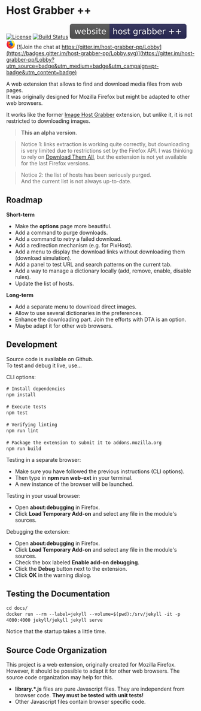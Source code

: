 # Host Grabber ++
[![License](https://img.shields.io/github/license/mashape/apistatus.svg)]()
[![Build Status](https://travis-ci.org/rhadamanthe/host-grabber-pp.svg?branch=master)](https://travis-ci.org/rhadamanthe/host-grabber-pp)
[![Web site](docs/assets/images/badge.svg)](https://rhadamanthe.github.io/host-grabber-pp)
&nbsp;
[![Firefox](docs/assets/images/firefox_x24.png)]() [![Join the chat at https://gitter.im/host-grabber-pp/Lobby](https://badges.gitter.im/host-grabber-pp/Lobby.svg)](https://gitter.im/host-grabber-pp/Lobby?utm_source=badge&utm_medium=badge&utm_campaign=pr-badge&utm_content=badge)

A web extension that allows to find and download media files from web pages.  
It was originally designed for Mozilla Firefox but might be adapted to other web browsers.

It works like the former [Image Host Grabber](https://addons.mozilla.org/fr/firefox/addon/imagehost-grabber/)
extension, but unlike it, it is not restricted to downloading images.

> **This an alpha version**.

> Notice 1: links extraction is working quite correctly, but downloading is very
> limited due to restrictions set by the Firefox API. I was thinking to rely on
> [Download Them All](https://www.downthemall.net/), but the extension is not yet available
> for the last Firefox versions.

> Notice 2: the list of hosts has been seriously purged.  
> And the current list is not always up-to-date.


## Roadmap

**Short-term**

* Make the **options** page more beautiful.
* Add a command to purge downloads.
* Add a command to retry a failed download.
* Add a redirection mechanism (e.g. for PixHost).
* Add a menu to display the download links without downloading them (download simulation).
* Add a panel to test URL and search patterns on the current tab.
* Add a way to manage a dictionary locally (add, remove, enable, disable rules).
* Update the list of hosts.

**Long-term**

* Add a separate menu to download direct images.
* Allow to use several dictionaries in the preferences.
* Enhance the downloading part. Join the efforts with DTA is an option.
* Maybe adapt it for other web browsers.


## Development

Source code is available on Github.  
To test and debug it live, use...

CLI options:

```properties
# Install dependencies
npm install

# Execute tests
npm test

# Verifying linting
npm run lint

# Package the extension to submit it to addons.mozilla.org
npm run build
```

Testing in a separate browser:

* Make sure you have followed the previous instructions (CLI options).
* Then type in **npm run web-ext** in your terminal.
* A new instance of the browser will be launched.

Testing in your usual browser:

* Open **about:debugging** in Firefox.
* Click **Load Temporary Add-on** and select any file in the module's sources.

Debugging the extension:

* Open **about:debugging** in Firefox.
* Click **Load Temporary Add-on** and select any file in the module's sources.
* Check the box labeled **Enable add-on debugging**.
* Click the **Debug** button next to the extension.
* Click **OK** in the warning dialog.


## Testing the Documentation

```
cd docs/
docker run --rm --label=jekyll --volume=$(pwd):/srv/jekyll -it -p 4000:4000 jekyll/jekyll jekyll serve
```

Notice that the startup takes a little time.


## Source Code Organization

This project is a web extension, originally created for Mozilla Firefox.  
However, it should be possible to adapt it for other web browsers. The source code organization
may help for this.

* **library.\*.js** files are pure Javascript files. They are independent from browser code. **They must be tested with unit tests!**
* Other Javascript files contain browser specific code.
